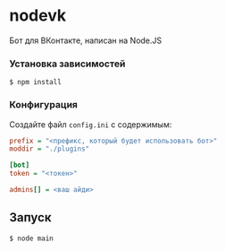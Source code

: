 # nodevk

Бот для ВКонтакте, написан на Node.JS

### Установка зависимостей
```shell
$ npm install
```

### Конфигурация
Создайте файл `config.ini` с содержимым:
```ini
prefix = "<префикс, который будет использовать бот>"
moddir = "./plugins"

[bot]
token = "<токен>"

admins[] = <ваш айди>
```

## Запуск
```shell
$ node main
```
